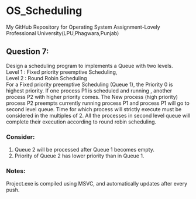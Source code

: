 # OS_Scheduling
My GitHub Repository for Operating System Assignment-Lovely Professional University(LPU,Phagwara,Punjab)

## Question 7:
Design a scheduling program to implements a Queue with two levels.<br>
Level 1 : Fixed priority preemptive Scheduling,<br>
Level 2 : Round Robin Scheduling<br>
For a Fixed priority preemptive Scheduling (Queue 1), the Priority 0 is highest priority. If one process P1 is scheduled and running , another process P2 with higher priority comes. The New process (high priority) process P2 preempts currently running process P1 and process P1 will go to second level queue. Time for which process will strictly execute must be considered in the multiples of 2.
All the processes in second level queue will complete their execution according to round robin scheduling.
### Consider:
1. Queue 2 will be processed after Queue 1 becomes empty. <br>
2. Priority of Queue 2 has lower priority than in Queue 1.<br>

### Notes:
Project.exe is compiled using MSVC, and automatically updates after every push.
